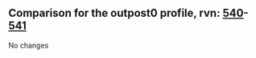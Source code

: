 ## Comparison for the outpost0 profile, rvn: [540](https://github.com/PRO100KatYT/FortniteProfileRevisions/tree/main/profiles/outpost0/540%20outpost0.json)-[541](https://github.com/PRO100KatYT/FortniteProfileRevisions/tree/main/profiles/outpost0/541%20outpost0.json)

No changes
